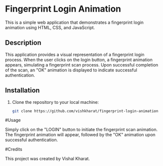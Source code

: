 # Fingerprint Login Animation

This is a simple web application that demonstrates a fingerprint login animation using HTML, CSS, and JavaScript.

## Description

This application provides a visual representation of a fingerprint login process. When the user clicks on the login button, a fingerprint animation appears, simulating a fingerprint scan process. Upon successful completion of the scan, an "OK" animation is displayed to indicate successful authentication.

## Installation

1. Clone the repository to your local machine:

   ```bash
   git clone https://github.com/vishkharat/fingerprint-login-animation

   
#Usage

Simply click on the "LOGIN" button to initiate the fingerprint scan animation. The fingerprint animation will appear, followed by the "OK" animation upon successful authentication.

#Credits

This project was created by Vishal Kharat.

